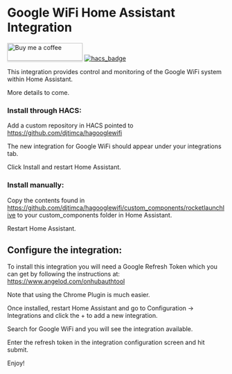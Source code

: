 # Google WiFi Home Assistant Integration

<a target="_blank" href="https://www.buymeacoffee.com/djtimca"><img src="https://www.buymeacoffee.com/assets/img/custom_images/orange_img.png" alt="Buy me a coffee" style="height: 41px !important;width: 174px !important;box-shadow: 0px 3px 2px 0px rgba(190, 190, 190, 0.5) !important;-webkit-box-shadow: 0px 3px 2px 0px rgba(190, 190, 190, 0.5) !important;"></a> [![hacs_badge](https://img.shields.io/badge/HACS-Custom-orange.svg?style=for-the-badge)](https://github.com/custom-components/hacs)


This integration provides control and monitoring of the Google WiFi system within Home Assistant.

More details to come.

### Install through HACS:

Add a custom repository in HACS pointed to https://github.com/djtimca/hagooglewifi

The new integration for Google WiFi should appear under your integrations tab.

Click Install and restart Home Assistant.

### Install manually:

Copy the contents found in https://github.com/djtimca/hagooglewifi/custom_components/rocketlaunchlive to your custom_components folder in Home Assistant.

Restart Home Assistant.

## Configure the integration:

To install this integration you will need a Google Refresh Token which you can get by following the instructions at: https://www.angelod.com/onhubauthtool

Note that using the Chrome Plugin is much easier.

Once installed, restart Home Assistant and go to Configuration -> Integrations and click the + to add a new integration.

Search for Google WiFi and you will see the integration available.

Enter the refresh token in the integration configuration screen and hit submit.

Enjoy!
